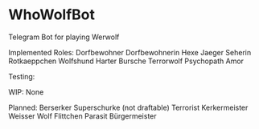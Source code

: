 # WhoWolfBot
Telegram Bot for playing Werwolf

Implemented Roles:
Dorfbewohner
Dorfbewohnerin
Hexe
Jaeger
Seherin
Rotkaeppchen
Wolfshund
Harter Bursche
Terrorwolf
Psychopath
Amor

Testing:

WIP:
None

Planned:
Berserker
Superschurke (not draftable)
Terrorist
Kerkermeister
Weisser Wolf
Flittchen
Parasit
Bürgermeister
